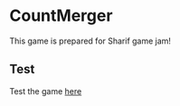 # CountMerger
This game is prepared for Sharif game jam!

## Test
Test the game [here](https://behnamjef.github.io/CountMergerWebGL/)